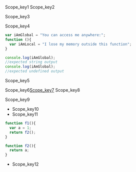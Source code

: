Scope_key1
Scope_key2


Scope_key3


Scope_key4


```javascript
var iAmGlobal = "You can access me anywhere:";
function (){
  var iAmLocal = "I lose my memory outside this function";
}

console.log(iAmGlobal);
//expected string output
console.log(iAmGlobal);
//expected undefined output
```

Scope_key5



Scope_key6[Scope_key7](https://www.w3schools.com/js/js_scope.asp)
Scope_key8

Scope_key9
- Scope_key10
- Scope_key11
```javascript
function f1(){
  var a = 1;
  return f2();
}

function f2(){
  return a;
}
```
- Scope_key12
